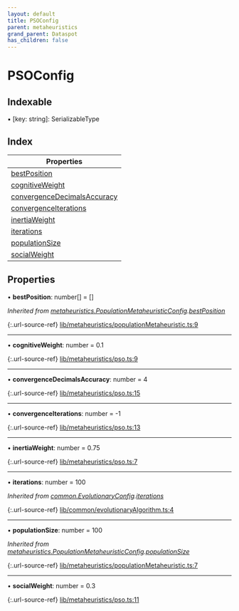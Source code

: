 ```yaml
---
layout: default
title: PSOConfig
parent: metaheuristics
grand_parent: Dataspot
has_children: false
---
```


# PSOConfig

## Indexable

▪ [key: string]: SerializableType

## Index

| Properties |
|-----------|
| [bestPosition](#bestposition) |
| [cognitiveWeight](#cognitiveweight) |
| [convergenceDecimalsAccuracy](#convergencedecimalsaccuracy) |
| [convergenceIterations](#convergenceiterations) |
| [inertiaWeight](#inertiaweight) |
| [iterations](#iterations) |
| [populationSize](#populationsize) |
| [socialWeight](#socialweight) |

## Properties

•  **bestPosition**: number[] = []

*Inherited from [metaheuristics.PopulationMetaheuristicConfig](../metaheuristics_populationmetaheuristicconfig).[bestPosition](../metaheuristics_populationmetaheuristicconfig#bestposition)*

{:.url-source-ref}
[lib/metaheuristics/populationMetaheuristic.ts:9](https://github.com/ascentcore/dataspot/blob/e1f4e78/lib/metaheuristics/populationMetaheuristic.ts#L9)

___

•  **cognitiveWeight**: number = 0.1

{:.url-source-ref}
[lib/metaheuristics/pso.ts:9](https://github.com/ascentcore/dataspot/blob/e1f4e78/lib/metaheuristics/pso.ts#L9)

___

•  **convergenceDecimalsAccuracy**: number = 4

{:.url-source-ref}
[lib/metaheuristics/pso.ts:15](https://github.com/ascentcore/dataspot/blob/e1f4e78/lib/metaheuristics/pso.ts#L15)

___

•  **convergenceIterations**: number = -1

{:.url-source-ref}
[lib/metaheuristics/pso.ts:13](https://github.com/ascentcore/dataspot/blob/e1f4e78/lib/metaheuristics/pso.ts#L13)

___

•  **inertiaWeight**: number = 0.75

{:.url-source-ref}
[lib/metaheuristics/pso.ts:7](https://github.com/ascentcore/dataspot/blob/e1f4e78/lib/metaheuristics/pso.ts#L7)

___

•  **iterations**: number = 100

*Inherited from [common.EvolutionaryConfig](../common_evolutionaryconfig).[iterations](../common_evolutionaryconfig#iterations)*

{:.url-source-ref}
[lib/common/evolutionaryAlgorithm.ts:4](https://github.com/ascentcore/dataspot/blob/e1f4e78/lib/common/evolutionaryAlgorithm.ts#L4)

___

•  **populationSize**: number = 100

*Inherited from [metaheuristics.PopulationMetaheuristicConfig](../metaheuristics_populationmetaheuristicconfig).[populationSize](../metaheuristics_populationmetaheuristicconfig#populationsize)*

{:.url-source-ref}
[lib/metaheuristics/populationMetaheuristic.ts:7](https://github.com/ascentcore/dataspot/blob/e1f4e78/lib/metaheuristics/populationMetaheuristic.ts#L7)

___

•  **socialWeight**: number = 0.3

{:.url-source-ref}
[lib/metaheuristics/pso.ts:11](https://github.com/ascentcore/dataspot/blob/e1f4e78/lib/metaheuristics/pso.ts#L11)

